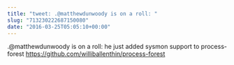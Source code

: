 ```yaml
---
title: "tweet: .@matthewdunwoody is on a roll: "
slug: "713230222687150080"
date: "2016-03-25T05:05:10+00:00"
---
```

.@matthewdunwoody is on a roll: he just added sysmon support to process-forest https://github.com/williballenthin/process-forest